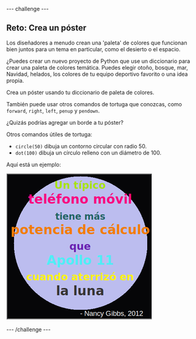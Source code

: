 \--- challenge \---

## Reto: Crea un póster

Los diseñadores a menudo crean una 'paleta' de colores que funcionan bien juntos para un tema en particular, como el desierto o el espacio.

¿Puedes crear un nuevo proyecto de Python que use un diccionario para crear una paleta de colores temática. Puedes elegir otoño, bosque, mar, Navidad, helados, los colores de tu equipo deportivo favorito o una idea propia.

Crea un póster usando tu diccionario de paleta de colores.

También puede usar otros comandos de tortuga que conozcas, como `forward`, `right`, `left`, `penup` y `pendown`.

¿Quizás podrías agregar un borde a tu póster?

Otros comandos útiles de tortuga:

+ `circle(50)` dibuja un contorno circular con radio 50.
+ `dot(100)` dibuja un círculo relleno con un diámetro de 100. 

Aquí está un ejemplo:

![captura de pantalla](images/colourful-finished.png)

\--- /challenge \---